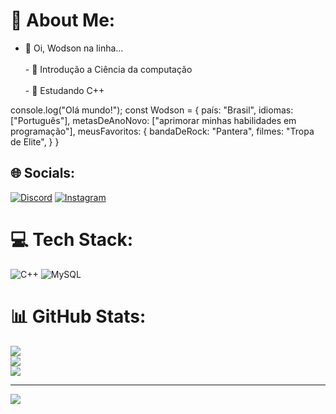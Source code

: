 # 💫 About Me:
- 👋 Oi, Wodson na linha...<br><br>- 👀 Introdução a Ciência da computação <br><br>- 🌱 Estudando C++<br>

console.log("Olá mundo!");
const Wodson = {
    país: "Brasil",
    idiomas: ["Português"],
    metasDeAnoNovo: ["aprimorar minhas habilidades em programação"],
    meusFavoritos: {
        bandaDeRock: "Pantera",
        filmes: "Tropa de Elite",
    }
}

## 🌐 Socials:
[![Discord](https://img.shields.io/badge/Discord-%237289DA.svg?logo=discord&logoColor=white)](htttps://discord.gg/WOTH#4332) [![Instagram](https://img.shields.io/badge/Instagram-%23E4405F.svg?logo=Instagram&logoColor=white)](https://instagram.com/@ALCA_MASSA_ALVO) 

# 💻 Tech Stack:
![C++](https://img.shields.io/badge/c++-%2300599C.svg?style=for-the-badge&logo=c%2B%2B&logoColor=white) ![MySQL](https://img.shields.io/badge/mysql-%2300f.svg?style=for-the-badge&logo=mysql&logoColor=white)
# 📊 GitHub Stats:
![](https://github-readme-stats.vercel.app/api?username=Wodson-OSF&theme=vue-dark&hide_border=false&include_all_commits=false&count_private=false)<br/>
![](https://github-readme-streak-stats.herokuapp.com/?user=Wodson-OSF&theme=vue-dark&hide_border=false)<br/>
![](https://github-readme-stats.vercel.app/api/top-langs/?username=Wodson-OSF&theme=vue-dark&hide_border=false&include_all_commits=false&count_private=false&layout=compact)

---
[![](https://visitcount.itsvg.in/api?id=Wodson-OSF&icon=0&color=0)](https://visitcount.itsvg.in)

<!-- Proudly created with GPRM ( https://gprm.itsvg.in ) -->
